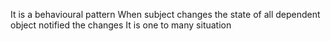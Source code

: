 It is a behavioural pattern
When subject changes the state of all dependent object notified the changes
It is one to many situation